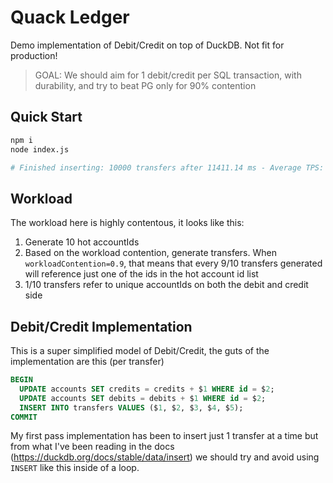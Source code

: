 # Quack Ledger

Demo implementation of Debit/Credit on top of DuckDB. Not fit for production!

> GOAL: We should aim for 1 debit/credit per SQL transaction, with durability, and try to beat PG only for 90% contention

## Quick Start

```bash
npm i
node index.js

# Finished inserting: 10000 transfers after 11411.14 ms - Average TPS: 876.34
```

## Workload

The workload here is highly contentous, it looks like this:
1. Generate 10 hot accountIds
2. Based on the workload contention, generate transfers.
  When `workloadContention=0.9`, that means that every 9/10 transfers generated will reference just one 
  of the ids in the hot account id list
3. 1/10 transfers refer to unique accountIds on both the debit and credit side


## Debit/Credit Implementation

This is a super simplified model of Debit/Credit, the guts of the implementation are this (per transfer)

```sql
BEGIN
  UPDATE accounts SET credits = credits + $1 WHERE id = $2;
  UPDATE accounts SET debits = debits + $1 WHERE id = $2;
  INSERT INTO transfers VALUES ($1, $2, $3, $4, $5);
COMMIT
```

My first pass implementation has been to insert just 1 transfer at a time  but from what I've been
reading in the docs (https://duckdb.org/docs/stable/data/insert) we should try and avoid using `INSERT`
like this inside of a loop.


